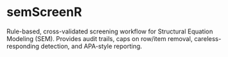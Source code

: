# semScreenR
Rule-based, cross-validated screening workflow for Structural Equation Modeling (SEM). Provides audit trails, caps on row/item removal, careless-responding detection, and APA-style reporting.
